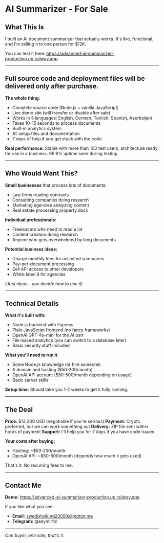 # AI Summarizer - For Sale

## What This Is

I built an AI document summarizer that actually works. It's live, functional, and I'm selling it to one person for $12K. 

You can test it here: https://advanced-ai-summarizer-production.up.railway.app

---

## Full source code and deployment files will be delivered only after purchase.

**The whole thing:**
- Complete source code (Node.js + vanilla JavaScript)
- Live demo site (will transfer or disable after sale)
- Works in 5 languages: English, German, Turkish, Spanish, Azerbaijani
- Takes 10-15 seconds to process documents
- Built-in analytics system
- All setup files and documentation
- 7 days of help if you get stuck with the code

**Real performance:** Stable with more than 100 test users; architecture ready for use in a business. 99.9% uptime seen during testing.

---

## Who Would Want This?

**Small businesses** that process lots of documents:
- Law firms reading contracts
- Consulting companies doing research  
- Marketing agencies analyzing content
- Real estate processing property docs

**Individual professionals:**
- Freelancers who need to read a lot
- Content creators doing research
- Anyone who gets overwhelmed by long documents

**Potential business ideas:**
- Charge monthly fees for unlimited summaries
- Pay-per-document processing
- Sell API access to other developers
- White-label it for agencies

*(Just ideas - you decide how to use it)*

---

## Technical Details

**What it's built with:**
- Node.js backend with Express
- Plain JavaScript frontend (no fancy frameworks)
- OpenAI GPT-4o-mini for the AI part
- File-based analytics (you can switch to a database later)
- Basic security stuff included

**What you'll need to run it:**
- Some Node.js knowledge (or hire someone)
- A domain and hosting ($50-200/month)
- OpenAI API account ($50-500/month depending on usage)
- Basic server skills

**Setup time:** Should take you 1-2 weeks to get it fully running.

---

## The Deal

**Price:** $12,000 USD (negotiable if you're serious)
**Payment:** Crypto preferred, but we can work something out
**Delivery:** ZIP file sent within hours of payment
**Support:** I'll help you for 7 days if you have code issues

**Your costs after buying:**
- Hosting: ~$50-200/month 
- OpenAI API: ~$50-500/month (depends how much it gets used)

That's it. No recurring fees to me.

---

## Contact Me

**Demo:** https://advanced-ai-summarizer-production.up.railway.app

If you like what you see:
- **Email:** swedishviking20000@proton.me  
- **Telegram:** @seymirfol

---

*One buyer, one sale, that's it.*

